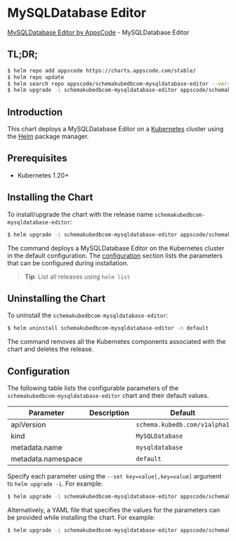 # MySQLDatabase Editor

[MySQLDatabase Editor by AppsCode](https://appscode.com) - MySQLDatabase Editor

## TL;DR;

```bash
$ helm repo add appscode https://charts.appscode.com/stable/
$ helm repo update
$ helm search repo appscode/schemakubedbcom-mysqldatabase-editor --version=v0.26.0
$ helm upgrade -i schemakubedbcom-mysqldatabase-editor appscode/schemakubedbcom-mysqldatabase-editor -n default --create-namespace --version=v0.26.0
```

## Introduction

This chart deploys a MySQLDatabase Editor on a [Kubernetes](http://kubernetes.io) cluster using the [Helm](https://helm.sh) package manager.

## Prerequisites

- Kubernetes 1.20+

## Installing the Chart

To install/upgrade the chart with the release name `schemakubedbcom-mysqldatabase-editor`:

```bash
$ helm upgrade -i schemakubedbcom-mysqldatabase-editor appscode/schemakubedbcom-mysqldatabase-editor -n default --create-namespace --version=v0.26.0
```

The command deploys a MySQLDatabase Editor on the Kubernetes cluster in the default configuration. The [configuration](#configuration) section lists the parameters that can be configured during installation.

> **Tip**: List all releases using `helm list`

## Uninstalling the Chart

To uninstall the `schemakubedbcom-mysqldatabase-editor`:

```bash
$ helm uninstall schemakubedbcom-mysqldatabase-editor -n default
```

The command removes all the Kubernetes components associated with the chart and deletes the release.

## Configuration

The following table lists the configurable parameters of the `schemakubedbcom-mysqldatabase-editor` chart and their default values.

|     Parameter      | Description |                 Default                 |
|--------------------|-------------|-----------------------------------------|
| apiVersion         |             | <code>schema.kubedb.com/v1alpha1</code> |
| kind               |             | <code>MySQLDatabase</code>              |
| metadata.name      |             | <code>mysqldatabase</code>              |
| metadata.namespace |             | <code>default</code>                    |


Specify each parameter using the `--set key=value[,key=value]` argument to `helm upgrade -i`. For example:

```bash
$ helm upgrade -i schemakubedbcom-mysqldatabase-editor appscode/schemakubedbcom-mysqldatabase-editor -n default --create-namespace --version=v0.26.0 --set apiVersion=schema.kubedb.com/v1alpha1
```

Alternatively, a YAML file that specifies the values for the parameters can be provided while
installing the chart. For example:

```bash
$ helm upgrade -i schemakubedbcom-mysqldatabase-editor appscode/schemakubedbcom-mysqldatabase-editor -n default --create-namespace --version=v0.26.0 --values values.yaml
```

